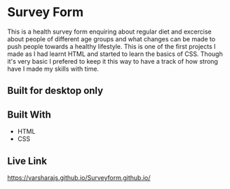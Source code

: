 # Survey Form

 This is a health survey form enquiring about regular diet and excercise about people of different age groups and what changes can be made to push people towards a healthy lifestyle. This is one of the first projects I made as I had learnt HTML and started to learn the basics of CSS. Though it's very basic I prefered to keep it this way to have a track of how strong have I made my skills with time.
 
 
## Built for desktop only


## Built With 

 - HTML
 - CSS
  
  
## Live Link
 
 https://varsharajs.github.io/Surveyform.github.io/
